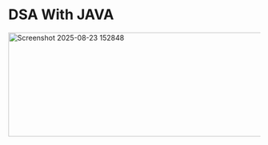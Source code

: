 # DSA With JAVA

<img width="652" height="209" alt="Screenshot 2025-08-23 152848" src="https://github.com/user-attachments/assets/bb2485dc-0662-4f83-9ba1-152fabbc0e3e" />
